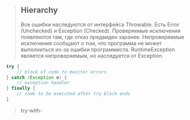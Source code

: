 >## Hierarchy
>Все ошибки наследуются от интерфейса Throwable.
>Есть Error (Unchecked) и Exception (Checked). Проверяемые исключения появляются там, где отказ предвиден заранее. Непроверяемые исключения сообщают о том, что программа не может выполниться из-за ошибки программиста. RuntimeException является непроверяемым, но наследуется от Exception.
```java
try {
	// block of code to monitor errors
} catch (Exception e) {
	// exception handler
} finally {
	// code to be executed after try block ends
}
```
>try-with-
<!--stackedit_data:
eyJoaXN0b3J5IjpbMTAxNjE1NDQ0NCw2MjA2ODc0MDMsLTEyNT
QzODYyNThdfQ==
-->